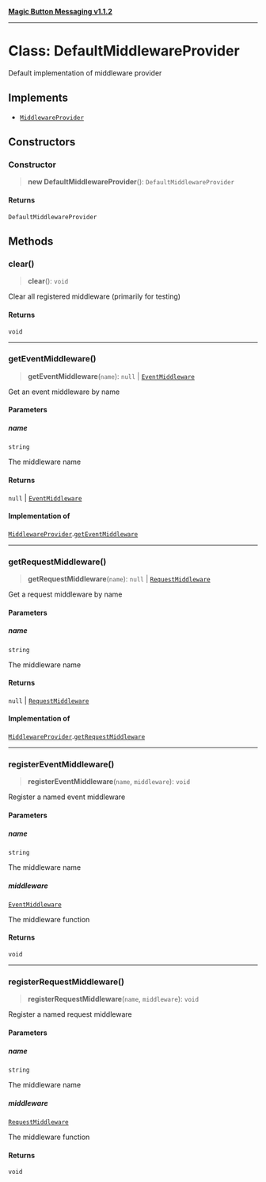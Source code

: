 [**Magic Button Messaging v1.1.2**](../README.md)

***

# Class: DefaultMiddlewareProvider

Default implementation of middleware provider

## Implements

- [`MiddlewareProvider`](../interfaces/MiddlewareProvider.md)

## Constructors

### Constructor

> **new DefaultMiddlewareProvider**(): `DefaultMiddlewareProvider`

#### Returns

`DefaultMiddlewareProvider`

## Methods

### clear()

> **clear**(): `void`

Clear all registered middleware (primarily for testing)

#### Returns

`void`

***

### getEventMiddleware()

> **getEventMiddleware**(`name`): `null` \| [`EventMiddleware`](../type-aliases/EventMiddleware.md)

Get an event middleware by name

#### Parameters

##### name

`string`

The middleware name

#### Returns

`null` \| [`EventMiddleware`](../type-aliases/EventMiddleware.md)

#### Implementation of

[`MiddlewareProvider`](../interfaces/MiddlewareProvider.md).[`getEventMiddleware`](../interfaces/MiddlewareProvider.md#geteventmiddleware)

***

### getRequestMiddleware()

> **getRequestMiddleware**(`name`): `null` \| [`RequestMiddleware`](../type-aliases/RequestMiddleware.md)

Get a request middleware by name

#### Parameters

##### name

`string`

The middleware name

#### Returns

`null` \| [`RequestMiddleware`](../type-aliases/RequestMiddleware.md)

#### Implementation of

[`MiddlewareProvider`](../interfaces/MiddlewareProvider.md).[`getRequestMiddleware`](../interfaces/MiddlewareProvider.md#getrequestmiddleware)

***

### registerEventMiddleware()

> **registerEventMiddleware**(`name`, `middleware`): `void`

Register a named event middleware

#### Parameters

##### name

`string`

The middleware name

##### middleware

[`EventMiddleware`](../type-aliases/EventMiddleware.md)

The middleware function

#### Returns

`void`

***

### registerRequestMiddleware()

> **registerRequestMiddleware**(`name`, `middleware`): `void`

Register a named request middleware

#### Parameters

##### name

`string`

The middleware name

##### middleware

[`RequestMiddleware`](../type-aliases/RequestMiddleware.md)

The middleware function

#### Returns

`void`
